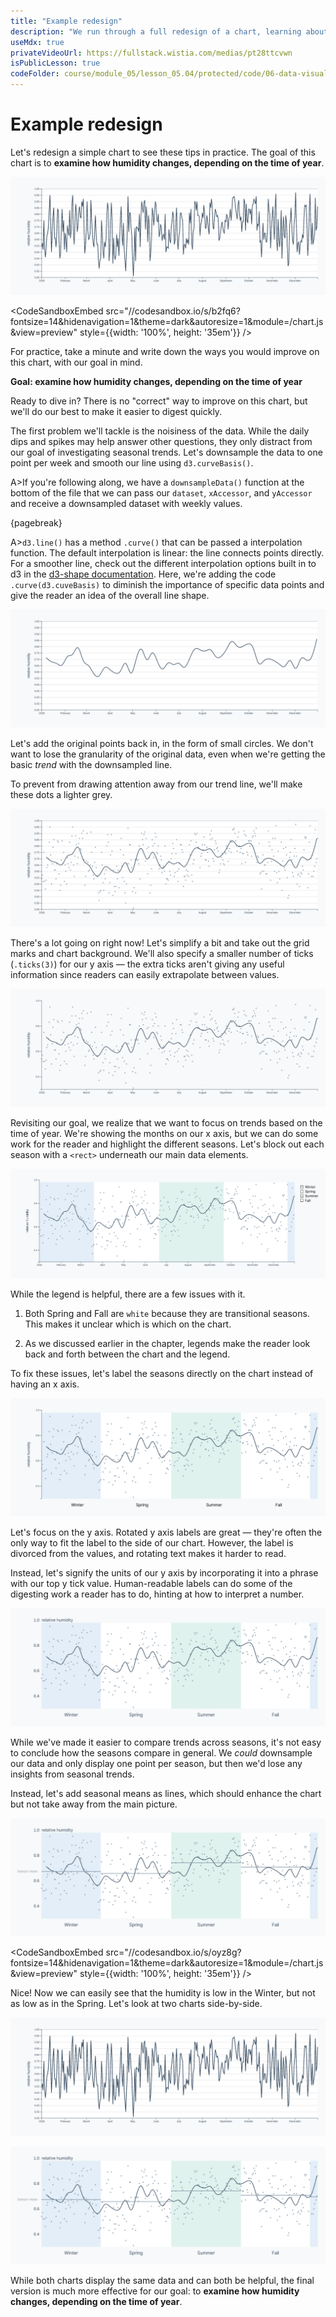 ```yaml
---
title: "Example redesign"
description: "We run through a full redesign of a chart, learning about the motivation and implementation of each change."
useMdx: true
privateVideoUrl: https://fullstack.wistia.com/medias/pt28ttcvwn
isPublicLesson: true
codeFolder: course/module_05/lesson_05.04/protected/code/06-data-visualization-basics/end
---
```


# Example redesign


Let's redesign a simple chart to see these tips in practice. The goal of this chart is to **examine how humidity changes, depending on the time of year**.

![Humidity timeline](./public/images/7-data-visualization-design/season-chart-start.png)

<CodeSandboxEmbed
  src="//codesandbox.io/s/b2fq6?fontsize=14&hidenavigation=1&theme=dark&autoresize=1&module=/chart.js&view=preview"
  style={{width: '100%', height: '35em'}}
/>

For practice, take a minute and write down the ways you would improve on this chart, with our goal in mind.

**Goal: examine how humidity changes, depending on the time of year**

Ready to dive in? There is no "correct" way to improve on this chart, but we'll do our best to make it easier to digest quickly.

The first problem we'll tackle is the noisiness of the data. While the daily dips and spikes may help answer other questions, they only distract from our goal of investigating seasonal trends. Let's downsample the data to one point per week and smooth our line using `d3.curveBasis()`.

A>If you're following along, we have a `downsampleData()` function at the bottom of the file that we can pass our `dataset`, `xAccessor`, and `yAccessor` and receive a downsampled dataset with weekly values.

{pagebreak}

A>`d3.line()` has a method `.curve()` that can be passed a interpolation function. The default interpolation is linear: the line connects points directly. For a smoother line, check out the different interpolation options built in to d3 in the [d3-shape documentation](https://github.com/d3/d3-shape#curves). Here, we're adding the code `.curve(d3.cuveBasis)` to diminish the importance of specific data points and give the reader an idea of the overall line shape.

![Humidity timeline, smoothed](./public/images/7-data-visualization-design/season-chart-smooth.png)

Let's add the original points back in, in the form of small circles. We don't want to lose the granularity of the original data, even when we're getting the basic _trend_ with the downsampled line.

To prevent from drawing attention away from our trend line, we'll make these dots a lighter grey.

![Humidity timeline, smoothed with dots](./public/images/7-data-visualization-design/season-chart-dots.png)

There's a lot going on right now! Let's simplify a bit and take out the grid marks and chart background. We'll also specify a smaller number of ticks (`.ticks(3)`) for our y axis — the extra ticks aren't giving any useful information since readers can easily extrapolate between values.

![Humidity timeline, simpler](./public/images/7-data-visualization-design/season-chart-no-grid.png)

<!-- Much cleaner! However, without our grid lines, values that are far apart are a bit hard to compare. Instead, let's add an area element that splits in the center of the chart. This will make it clear when the humidity is higher or lower than usual. It will also act as a grid line, giving us a frame of reference all the way across the chart.

![Humidity timeline, with area](./public/images/7-data-visualization-design/season-chart-with-area.png) -->

Revisiting our goal, we realize that we want to focus on trends based on the time of year. We're showing the months on our x axis, but we can do some work for the reader and highlight the different seasons. Let's block out each season with a `<rect>` underneath our main data elements.

![Humidity timeline, with seasons](./public/images/7-data-visualization-design/season-chart-with-seasons.png)

While the legend is helpful, there are a few issues with it.

1. Both Spring and Fall are `white` because they are transitional seasons. This makes it unclear which is which on the chart.

2. As we discussed earlier in the chapter, legends make the reader look back and forth between the chart and the legend.

To fix these issues, let's label the seasons directly on the chart instead of having an x axis.

![Humidity timeline, with season labels](./public/images/7-data-visualization-design/season-chart-with-season-labels.png)

Let's focus on the y axis. Rotated y axis labels are great — they're often the only way to fit the label to the side of our chart. However, the label is divorced from the values, and rotating text makes it harder to read.

Instead, let's signify the units of our y axis by incorporating it into a phrase with our top y tick value. Human-readable labels can do some of the digesting work a reader has to do, hinting at how to interpret a number.

![Humidity timeline, with inline y label](./public/images/7-data-visualization-design/season-chart-with-y-ticks.png)

While we've made it easier to compare trends across seasons, it's not easy to conclude how the seasons compare in general. We _could_ downsample our data and only display one point per season, but then we'd lose any insights from seasonal trends.

Instead, let's add seasonal means as lines, which should enhance the chart but not take away from the main picture.

![Humidity timeline, with means](./public/images/7-data-visualization-design/season-chart-with-means.png)

<CodeSandboxEmbed
  src="//codesandbox.io/s/oyz8g?fontsize=14&hidenavigation=1&theme=dark&autoresize=1&module=/chart.js&view=preview"
  style={{width: '100%', height: '35em'}}
/>

Nice! Now we can easily see that the humidity is low in the Winter, but not as low as in the Spring. Let's look at two charts side-by-side.

![Humidity timeline, start](./public/images/7-data-visualization-design/season-chart-start.png)

![Humidity timeline, finish](./public/images/7-data-visualization-design/season-chart-finished.png)

While both charts display the same data and can both be helpful, the final version is much more effective for our goal: to **examine how humidity changes, depending on the time of year**.
